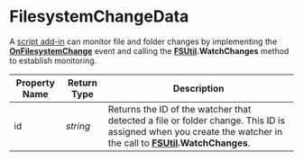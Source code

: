 # FilesystemChangeData

A [script add-in](/Manual/scripting/script_add-ins/README.md) can monitor file and folder changes by implementing the **[OnFilesystemChange](../scripting_events/onfilesystemchange.md)** event and calling the **[FSUtil](fsutil.md).WatchChanges** method to establish monitoring.

| Property Name | Return Type | Description |
| --- | --- | --- |
| id | *string* | Returns the ID of the watcher that detected a file or folder change. This ID is assigned when you create the watcher in the call to **[FSUtil](fsutil.md).WatchChanges**. |

